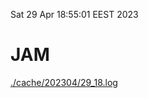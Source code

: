 Sat 29 Apr 18:55:01 EEST 2023
# JAM
<a href='./cache/202304/29_18.log'>./cache/202304/29_18.log</a>
